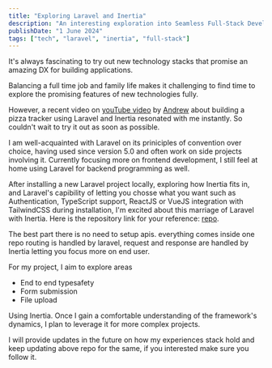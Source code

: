 ```yaml
---
title: "Exploring Laravel and Inertia"
description: "An interesting exploration into Seamless Full-Stack Development"
publishDate: "1 June 2024"
tags: ["tech", "laravel", "inertia", "full-stack"]
---
```


It's always fascinating to try out new technology stacks that promise an amazing DX for building applications.

Balancing a full time job and family life makes it challenging to find time to explore the promising features of new technologies fully.

However, a recent video on [youTube video](https://www.youtube.com/watch?v=hWFP9DeB7KA) by [Andrew](https://x.com/aschmelyun) about building a pizza tracker using Laravel and Inertia resonated with me instantly. So couldn't wait to try it out as soon as possible.

I am well-acquainted with Laravel on its priniciples of convention over choice, having used since version 5.0 and often work on side projects involving it. Currently focusing more on frontend development, I still feel at home using Laravel for backend programming as well.

After installing a new Laravel project locally, exploring how Inertia fits in, and Laravel's capibility of letting you chosse what you want such as Authentication, TypeScript support, ReactJS or VueJS integration with TailwindCSS during installation, I'm excited about this marriage of Laravel with Inertia. Here is the repository link for your reference: [repo](https://github.com/mannan1202/inertia-blog).

The best part there is no need to setup apis. everything comes inside one repo routing is handled by laravel, request and response are handled by Inertia letting you focus more on end user.

For my project, I aim to explore areas

- End to end typesafety
- Form submission
- File upload

Using Inertia. Once I gain a comfortable understanding of the framework's dynamics, I plan to leverage it for more complex projects.

I will provide updates in the future on how my experiences stack hold and keep updating above repo for the same, if you interested make sure you follow it.
